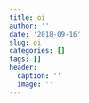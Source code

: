 ```yaml
---
title: oi
author: ''
date: '2018-09-16'
slug: oi
categories: []
tags: []
header:
  caption: ''
  image: ''
---
```


